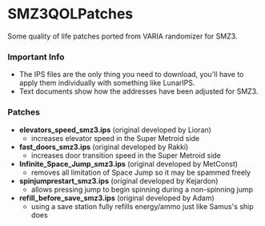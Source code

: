 # SMZ3QOLPatches
Some quality of life patches ported from VARIA randomizer for SMZ3.

### Important Info
- The IPS files are the only thing you need to download, you'll have to apply them individually with something like LunarIPS.
- Text documents show how the addresses have been adjusted for SMZ3.

### Patches
- **elevators_speed_smz3.ips** (original developed by Lioran)
	- increases elevator speed in the Super Metroid side
- **fast_doors_smz3.ips** (original developed by Rakki)
	- increases door transition speed in the Super Metroid side
- **Infinite_Space_Jump_smz3.ips** (original developed by MetConst)
	- removes all limitation of Space Jump so it may be spammed freely
- **spinjumprestart_smz3.ips** (original developed by Kejardon)
	- allows pressing jump to begin spinning during a non-spinning jump 
- **refill_before_save_smz3.ips** (original developed by Adam)
	- using a save station fully refills energy/ammo just like Samus's ship does